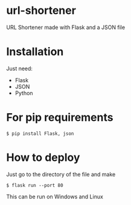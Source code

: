 # url-shortener

URL Shortener made with Flask and a JSON file

# Installation

Just need:

- Flask 
- JSON
- Python

# For pip requirements

```
$ pip install Flask, json
```

# How to deploy

Just go to the directory of the file and make

``` shell
$ flask run --port 80
```

This can be run on Windows and Linux
